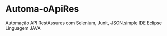 # Automa-oApiRes
Automação API RestAssures com Selenium, Junit, JSON.simple
IDE Eclipse
Linguagem JAVA
